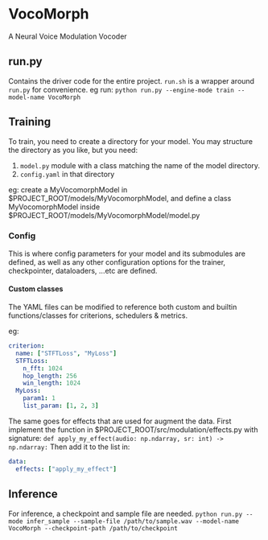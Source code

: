 # VocoMorph

A Neural Voice Modulation Vocoder

## run.py

Contains the driver code for the entire project. `run.sh` is a wrapper around `run.py` for convenience.
eg run: `python run.py --engine-mode train --model-name VocoMorph`

## Training

To train, you need to create a directory for your model.
You may structure the directory as you like, but you need:

1. `model.py` module with a class matching the name of the model directory.
2. `config.yaml` in that directory

eg: create a MyVocomorphModel in $PROJECT_ROOT/models/MyVocomorphModel, and define a class MyVocomorphModel inside $PROJECT_ROOT/models/MyVocomorphModel/model.py

### Config

This is where config parameters for your model and its submodules are defined, as well as any other configuration options for the trainer, checkpointer, dataloaders, ...etc are defined.

#### Custom classes

The YAML files can be modified to reference both custom and builtin functions/classes for criterions, schedulers & metrics.

eg:

```yaml
criterion:
  name: ["STFTLoss", "MyLoss"]
  STFTLoss:
    n_fft: 1024
    hop_length: 256
    win_length: 1024
  MyLoss:
    param1: 1
    list_param: [1, 2, 3]
```

The same goes for effects that are used for augment the data.
First implement the function in $PROJECT_ROOT/src/modulation/effects.py with signature: `def apply_my_effect(audio: np.ndarray, sr: int) -> np.ndarray:`
Then add it to the list in:

```yaml
data:
  effects: ["apply_my_effect"]
```

## Inference

For inference, a checkpoint and sample file are needed.
`python run.py --mode infer_sample --sample-file /path/to/sample.wav --model-name VocoMorph --checkpoint-path /path/to/checkpoint`
